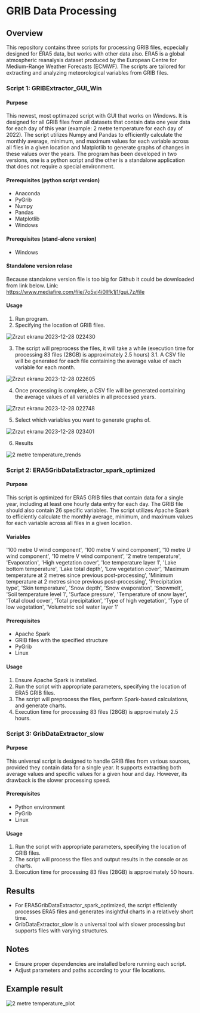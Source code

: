 # GRIB Data Processing

## Overview

This repository contains three scripts for processing GRIB files, ecpecially designed for ERA5 data, but works with other data also. ERA5 is a global atmospheric reanalysis dataset produced by the European Centre for Medium-Range Weather Forecasts (ECMWF). The scripts are tailored for extracting and analyzing meteorological variables from GRIB files.

### Script 1: GRIBExtractor_GUI_Win

#### Purpose

This newest, most optimazed script with GUI that works on Windows. It is designed for all GRIB files from all datasets that contain data one year data for each day of this year (example: 2 metre temperature for each day of 2022). The script utilizes Numpy and Pandas to efficiently calculate the monthly average, minimum, and maximum values for each variable across all files in a given location and Matplotlib to generate graphs of changes in these values over the years. The program has been developed in two versions, one is a python script and the other is a standalone application that does not require a special environment.

#### Prerequisites (python script version)

- Anaconda
- PyGrib
- Numpy
- Pandas
- Matplotlib
- Windows

#### Prerequisites (stand-alone version)

- Windows


#### Standalone version relase

Because standalone version file is too big for Github it could be downloaded from link below.
Link: https://www.mediafire.com/file/7o5vj4i0llfk1j1/gui.7z/file

#### Usage

1. Run program.
2. Specifying the location of GRIB files.

![Zrzut ekranu 2023-12-28 022430](https://github.com/mateuszsury/BigData_GribDataExtractor/assets/66475105/181a70d6-1da8-4c0e-a609-10fd512d471c)

3. The script will preprocess the files, it will take a while (execution time for processing 83 files (28GB) is approximately 2.5 hours)
  3.1. A CSV file will be generated for each file containing the average value of each variable for each month.

![Zrzut ekranu 2023-12-28 022605](https://github.com/mateuszsury/BigData_GribDataExtractor/assets/66475105/93910d27-ce85-461b-82a1-620371447711)

4. Once processing is complete, a CSV file will be generated containing the average values of all variables in all processed years.

![Zrzut ekranu 2023-12-28 022748](https://github.com/mateuszsury/BigData_GribDataExtractor/assets/66475105/1d6b6183-b0df-405b-aed8-6f190c2604ac)

5. Select which variables you want to generate graphs of.

![Zrzut ekranu 2023-12-28 023401](https://github.com/mateuszsury/BigData_GribDataExtractor/assets/66475105/09b8180e-8427-4b53-b292-22e5b0be610f)

6. Results

![2 metre temperature_trends](https://github.com/mateuszsury/BigData_GribDataExtractor/assets/66475105/7927d869-67a3-45f2-89fc-ae5a4c005891)



### Script 2: ERA5GribDataExtractor_spark_optimized

#### Purpose

This script is optimized for ERA5 GRIB files that contain data for a single year, including at least one hourly data entry for each day. The GRIB file should also contain 26 specific variables. The script utilizes Apache Spark to efficiently calculate the monthly average, minimum, and maximum values for each variable across all files in a given location.

#### Variables

'100 metre U wind component', '100 metre V wind component', '10 metre U wind component', '10 metre V wind component', '2 metre temperature', 'Evaporation', 'High vegetation cover', 'Ice temperature layer 1', 'Lake bottom temperature', 'Lake total depth', 'Low vegetation cover', 'Maximum temperature at 2 metres since previous post-processing', 'Minimum temperature at 2 metres since previous post-processing', 'Precipitation type', 'Skin temperature', 'Snow depth', 'Snow evaporation', 'Snowmelt', 'Soil temperature level 1', 'Surface pressure', 'Temperature of snow layer', 'Total cloud cover', 'Total precipitation', 'Type of high vegetation', 'Type of low vegetation', 'Volumetric soil water layer 1'

#### Prerequisites

- Apache Spark
- GRIB files with the specified structure
- PyGrib
- Linux

#### Usage

1. Ensure Apache Spark is installed.
2. Run the script with appropriate parameters, specifying the location of ERA5 GRIB files.
3. The script will preprocess the files, perform Spark-based calculations, and generate charts.
4. Execution time for processing 83 files (28GB) is approximately 2.5 hours.

### Script 3: GribDataExtractor_slow

#### Purpose

This universal script is designed to handle GRIB files from various sources, provided they contain data for a single year. It supports extracting both average values and specific values for a given hour and day. However, its drawback is the slower processing speed.

#### Prerequisites

- Python environment
- PyGrib
- Linux

#### Usage

1. Run the script with appropriate parameters, specifying the location of GRIB files.
2. The script will process the files and output results in the console or as charts.
3. Execution time for processing 83 files (28GB) is approximately 50 hours.

## Results

- For ERA5GribDataExtractor_spark_optimized, the script efficiently processes ERA5 files and generates insightful charts in a relatively short time.
- GribDataExtractor_slow is a universal tool with slower processing but supports files with varying structures.

## Notes

- Ensure proper dependencies are installed before running each script.
- Adjust parameters and paths according to your file locations.

## Example result
![2 metre temperature_plot](https://github.com/mateuszsury/BigData_GribDataExtractor/assets/66475105/cd14c966-7c5b-48df-aaad-9bb083b9b9e7)

